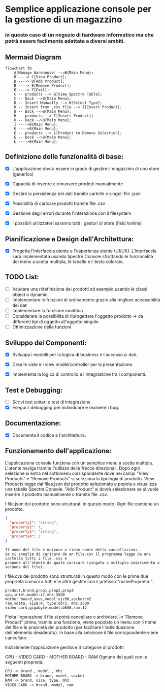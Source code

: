 # Semplice applicazione console per la gestione di un magazzino
### in questo caso di un negozio di hardware informatico ma che potrà essere facilmente adattata a diversi ambiti.


## Mermaid Diagram

```mermaid
flowchart TD
    A[Manage Warehouse] -->B{Main Menu};
    B ----> C[View Product];
    B ----> D[Add Product];
    B ----> E[Remove Product];
    B ----> F[Exit];
    C -- products --> G[View Spectre Table];
    C -- Back -->B{Main Menu};
    D -- Insert Manually --> H[Select Type]; 
    D -- Insert from .csv file --> I[Insert Product];
    D -- Back -->B{Main Menu};
    H -- products --> I[Insert Product];
    H -- Back -->B{Main Menu};
    I ---->B{Main Menu};
    G ---->B{Main Menu};
    E -- products --> L[Product to Remove Selection];
    E -- Back -->B{Main Menu};
    L ---->B{Main Menu};
```

## Definizione delle funzionalità di base:

-   [x] L'applicazione dovrà essere in grado di gestire il magazzino di uno store (generico)
-   [x] Capacità di inserire e rimuovere prodotti manualmente
-   [x] Gestire la persistenza dei dati tramite cartelle e singoli file .json
-   [x] Possibilità di caricare prodotti tramite file .csv
-   [x] Gestione degli errori durante l'interazione con il filesystem
-   [x] I possibili utilizzatori saranno tutti i gestori di store (fisici/online)


## Pianificazione e Design dell'Architettura:

-   [x] Progetta l'interfaccia utente e l'esperienza utente (UI/UX).
        L'interfaccia sarà implementata usando Spectre Console sfruttando le funzionalità dei menù a scelta multipla, le tabelle e il testo colorato.


## TODO List:

-   [ ] Valutare una ridefinizione dei prodotti ad esempio usando le classi object o dynamic 
-   [ ] Implementare le funzioni di ordinamento grazie alla migliore accessibilità dei dati 
-   [ ] Implementare la funzione modifica
-   [ ] Considerare la possibilita di riprogettare l'oggetto prodotto -> da differenti tipi di oggetto all'oggetto singolo
-   [ ] Ottimizzazione delle funzioni

## Sviluppo dei Componenti:

-   [x] Sviluppa i modelli per la logica di business e l'accesso ai dati.
-   [x] Crea le viste e i view model/controller per la presentazione.
-   [x] Implementa la logica di controllo e l'integrazione tra i componenti.


## Test e Debugging:

-   [ ] Scrivi test unitari e test di integrazione.
-   [x] Esegui il debugging per individuare e risolvere i bug.

## Documentazione:

-   [x] Documenta il codice e l'architettura.


## Funzionamento dell'applicazione:

L'applicazione console funziona con un semplice menu a scelta multipla. L'utente naviga tramite l'utilizzo 
delle frecce direzionali. Dopo ogni selezione si entra nel sottomenu corrispondente dove nei campi "View Products" e "Remove Products"
si seleziona la tipologia di prodotto.
View Products legge dai files.json del prodotto selezionato e popola e visualizza una tabella Spectre.Console.
"Add Product" si dovrà selezionare se si vuole inserire il prodotto
manualmente o tramite file .csv.

I file.json dei prodotto sono strutturati in questo modo. Ogni file contiene un prodotto.

```json
{
  "property1": "string",
  "property2": 1,
  "property3": "string",
  "property4": 2
}
```

    Il nome del file è univoco e tiene conto delle cancellazioni.
    Se si sceglie di caricare da un file.csv il programma legge da una cartella tutti i file .csv e 
    propone all'utente da quale caricare (singolo o multiplo inserimento a seconda del file).

I file.cvs dei prodotto sono strutturati in questo modo con le prime due proprietà comuni a tutti
e le altre gestite con il prefisso "nomeProprieta:".

```csv
product,brand,prop1,prop2,prop3
cpu,intel,model:i7,mhz:3500
mother board,asus,model:xjz90,socket:m2
ram,vdata, size:4, type:ddr3, mhz:2500
video card,gigabyte,model:b650,ram:12
```

Finita l'operazione il file si potrà cancellare o archiviare.
In "Remove Product" prima, tramite una funzione, viene popolato un menu con il nome del file e le proprietà del prodotto (per facilitare l'individuazione dell'elemento desiderato). In base alla selezione il file corrispondente viene cancellato. 

Inizialmente l'applicazione gestisce 4 categorie di prodotti

CPU - VIDEO CARD - MOTHER BOARD - RAM   Ognuno dei quali con le seguenti proprietà:

```txt
CPU -> brand , model , mhz
MOTHER BOARD -> brand, model, socket
RAM -> brand, size, type, mhz
VIDEO CARD -> brand, model, ram
```
 





